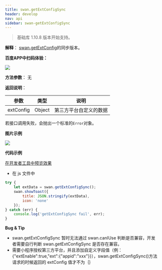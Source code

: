 ```yaml
---
title: swan.getExtConfigSync
header: develop
nav: api
sidebar: swan-getExtConfigSync
---
```




> 基础库 1.10.8 版本开始支持。

**解释**： [swan.getExtConfig](https://smartprogram.baidu.com/docs/develop/api/getextconfig/swan-getExtConfig/)的同步版本。

**百度APP中扫码体验：**

<img src="https://b.bdstatic.com/miniapp/assets/images/doc_demo/fragment_getExtConfigSync.png"  class="demo-qrcode-image" />


**方法参数**： 无

**返回说明**：

|参数 | 类型 | 说明|
|---- | ---- | ---- |
|extConfig |  Object | 第三方平台自定义的数据 |

若接口调用失败，会抛出一个标准的`Error`对象。

**图片示例**

<div class="m-doc-custom-examples">
    <div class="m-doc-custom-examples-correct">
        <img src="https://b.bdstatic.com/miniapp/images/getExtConfigSync.gif">
    </div>
    <div class="m-doc-custom-examples-correct">
        <img src=" ">
    </div>
    <div class="m-doc-custom-examples-correct">
        <img src=" ">
    </div>     
</div>

**代码示例**

<a href="swanide://fragment/ce597f3bb6e7ca606ccacb253f1726b41574213264242" title="在开发者工具中预览效果" target="_self">在开发者工具中预览效果</a>

* 在 js 文件中

```js
try {
    let extData = swan.getExtConfigSync();
    swan.showToast({
        title: JSON.stringify(extData),
        icon: 'none'
    });
} catch (err) {
    console.log('getExtConfigSync fail', err);
}
```

**Bug & Tip**

* swan.getExtConfigSync 暂时无法通过 swan.canIUse 判断是否兼容，开发者需要自行判断 swan.getExtConfigSync 是否存在兼容。
* 需要小程序授权第三方平台，并且添加自定义字段值（例：{"extEnable":true,"ext":{"appid":"xxx"}}），swan.getExtConfigSync()方法请求的时候返回的 extConfig 值才不为｛｝
